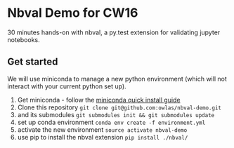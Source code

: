 # Nbval Demo for CW16

30 minutes hands-on with nbval, a py.test extension for validating
jupyter notebooks.

## Get started

We will use miniconda to manage a new python environment (which will
not interact with your current python set up).

1. Get miniconda - follow the
   [miniconda quick install guide](http://conda.pydata.org/docs/install/quick.html)
2. Clone this repository `git clone git@github.com:owlas/nbval-demo.git`
3. and its submodules `git submodules init && git submodules update`
4. set up conda environment `conda env create -f environment.yml`
5. activate the new environment `source activate nbval-demo`
6. use pip to install the nbval extension `pip install ./nbval/`
